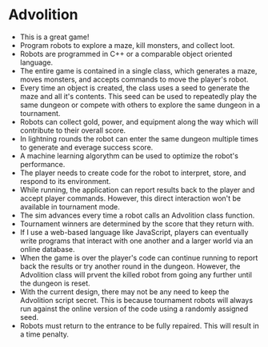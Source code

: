 # Advolition
- This is a great game!
- Program robots to explore a maze, kill monsters, and collect loot.
- Robots are programmed in C++ or a comparable object oriented language.
- The entire game is contained in a single class, which generates a maze, moves monsters, and accepts commands to move the player's robot.
- Every time an object is created, the class uses a seed to generate the maze and all it's contents.  This seed can be used to repeatedly play the same dungeon or compete with others to explore the same dungeon in a tournament.
- Robots can collect gold, power, and equipment along the way which will contribute to their overall score.
- In lightning rounds the robot can enter the same dungeon multiple times to generate and everage success score.
- A machine learning algorythm can be used to optimize the robot's performance.
- The player needs to create code for the robot to interpret, store, and respond to its environment.
- While running, the application can report results back to the player and accept player commands.  However, this direct interaction won't be available in tournament mode.
- The sim advances every time a robot calls an Advolition class function.
- Tournament winners are determined by the score that they return with.
- If I use a web-based language like JavaScript, players can eventually write programs that interact with one another and a larger world via an online database.
- When the game is over the player's code can continue running to report back the results or try another round in the dungeon.  However, the Advolition class will prvent the killed robot from going any further until the dungeon is reset.
- With the current design, there may not be any need to keep the Advolition script secret.  This is because tournament robots will always run against the online version of the code using a randomly assigned seed.
- Robots must return to the entrance to be fully repaired. This will result in a time penalty.
